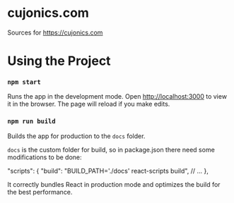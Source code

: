 # cujonics.com

Sources for https://cujonics.com

# Using the Project

### `npm start`

Runs the app in the development mode.
Open [http://localhost:3000](http://localhost:3000) to view it in the browser.
The page will reload if you make edits.

### `npm run build`

Builds the app for production to the `docs` folder.

`docs` is the  custom folder for build, so in package.json there need some modifications to be done:

  "scripts": {
    "build": "BUILD_PATH='./docs' react-scripts build",
    // ...
  },
  
It correctly bundles React in production mode and optimizes the build for the best performance.
